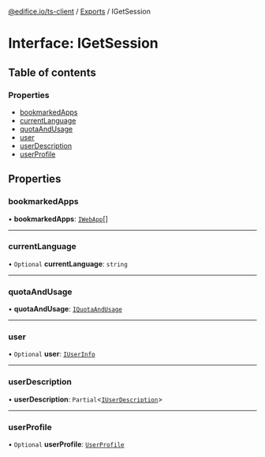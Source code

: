 [@edifice.io/ts-client](../README.md) / [Exports](../modules.md) / IGetSession

# Interface: IGetSession

## Table of contents

### Properties

- [bookmarkedApps](IGetSession.md#bookmarkedapps)
- [currentLanguage](IGetSession.md#currentlanguage)
- [quotaAndUsage](IGetSession.md#quotaandusage)
- [user](IGetSession.md#user)
- [userDescription](IGetSession.md#userdescription)
- [userProfile](IGetSession.md#userprofile)

## Properties

### bookmarkedApps

• **bookmarkedApps**: [`IWebApp`](IWebApp.md)[]

___

### currentLanguage

• `Optional` **currentLanguage**: `string`

___

### quotaAndUsage

• **quotaAndUsage**: [`IQuotaAndUsage`](IQuotaAndUsage.md)

___

### user

• `Optional` **user**: [`IUserInfo`](IUserInfo.md)

___

### userDescription

• **userDescription**: `Partial`\<[`IUserDescription`](IUserDescription.md)\>

___

### userProfile

• `Optional` **userProfile**: [`UserProfile`](../modules.md#userprofile)
